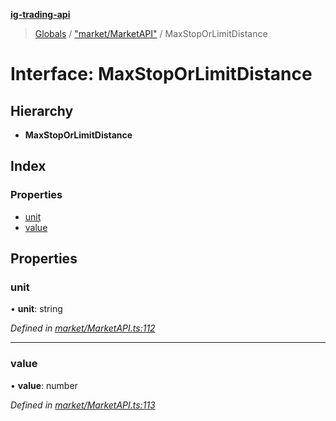 **[ig-trading-api](../README.md)**

> [Globals](../globals.md) / ["market/MarketAPI"](../modules/_market_marketapi_.md) / MaxStopOrLimitDistance

# Interface: MaxStopOrLimitDistance

## Hierarchy

* **MaxStopOrLimitDistance**

## Index

### Properties

* [unit](_market_marketapi_.maxstoporlimitdistance.md#unit)
* [value](_market_marketapi_.maxstoporlimitdistance.md#value)

## Properties

### unit

•  **unit**: string

*Defined in [market/MarketAPI.ts:112](https://github.com/bennycode/ig-trading-api/blob/3c6eaee/src/market/MarketAPI.ts#L112)*

___

### value

•  **value**: number

*Defined in [market/MarketAPI.ts:113](https://github.com/bennycode/ig-trading-api/blob/3c6eaee/src/market/MarketAPI.ts#L113)*
